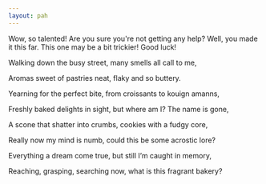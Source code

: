 ```yaml
---
layout: pah
---
```

Wow, so talented! Are you sure you're not getting any help? Well, you made it this far. This one may be a bit trickier! Good luck!

Walking down the busy street, many smells all call to me,

Aromas sweet of pastries neat, flaky and so buttery.

Yearning for the perfect bite, from croissants to kouign amanns,

Freshly baked delights in sight, but where am I? The name is gone,

A scone that shatter into crumbs, cookies with a fudgy core,

Really now my mind is numb, could this be some acrostic lore?

Everything a dream come true, but still I’m caught in memory,

Reaching, grasping, searching now, what is this fragrant bakery?
